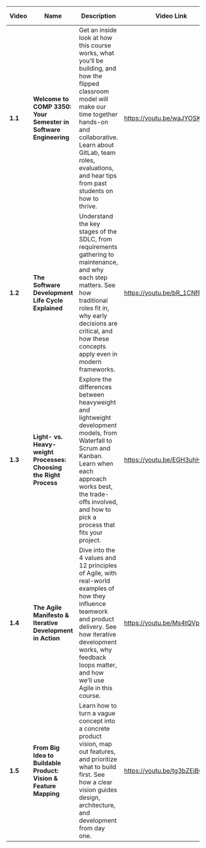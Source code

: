 | Video   | Name                                                               | Description                                                                                                                                                                                                                                                       | Video Link                   |   Video Length    |
| ------- | ------------------------------------------------------------------ | ----------------------------------------------------------------------------------------------------------------------------------------------------------------------------------------------------------------------------------------------------------------- |------------------------------|-------------------|
| **1.1** | **Welcome to COMP 3350: Your Semester in Software Engineering**    | Get an inside look at how this course works, what you’ll be building, and how the flipped classroom model will make our time together hands-on and collaborative. Learn about GitLab, team roles, evaluations, and hear tips from past students on how to thrive. | https://youtu.be/waJYOSKD3bk | 00:17:55          |
| **1.2** | **The Software Development Life Cycle Explained**                  | Understand the key stages of the SDLC, from requirements gathering to maintenance, and why each step matters. See how traditional roles fit in, why early decisions are critical, and how these concepts apply even in modern frameworks.                         | https://youtu.be/bR_1CNfFejg | 00:13:20          |
| **1.3** | **Light- vs. Heavy- weight Processes: Choosing the Right Process** | Explore the differences between heavyweight and lightweight development models, from Waterfall to Scrum and Kanban. Learn when each approach works best, the trade-offs involved, and how to pick a process that fits your project.                               | https://youtu.be/EGH3uhHW9h0 | 00:17:32          |
| **1.4** | **The Agile Manifesto & Iterative Development in Action**          | Dive into the 4 values and 12 principles of Agile, with real-world examples of how they influence teamwork and product delivery. See how iterative development works, why feedback loops matter, and how we’ll use Agile in this course.                          | https://youtu.be/Ms4tQVptKgg | 00:21:23          |
| **1.5** | **From Big Idea to Buildable Product: Vision & Feature Mapping**   | Learn how to turn a vague concept into a concrete product vision, map out features, and prioritize what to build first. See how a clear vision guides design, architecture, and development from day one.                                                         | https://youtu.be/tg3bZEjB6rI | 00:24:44          |